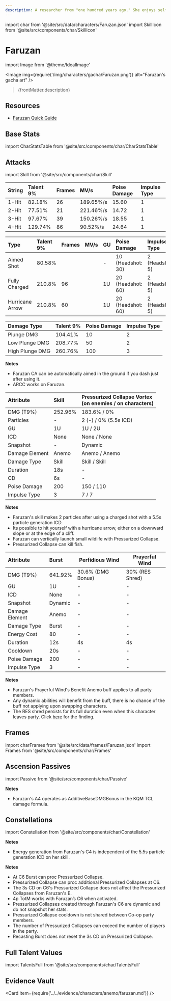 ```yaml
---
description: A researcher from "one hundred years ago." She enjoys self-identifying as everyone's senior, and has significant knowledge of ancient scripts and machines of all kinds.
---
```


import char from '@site/src/data/characters/Faruzan.json'
import SkillIcon from '@site/src/components/char/SkillIcon'

# Faruzan

import Image from '@theme/IdealImage'

<Image img={require('/img/characters/gacha/Faruzan.png')} alt="Faruzan's gacha art" />
<blockquote>{frontMatter.description}</blockquote>

## Resources

* [Faruzan Quick Guide](https://keqingmains.com/q/faruzan-quickguide/)

## Base Stats

import CharStatsTable from '@site/src/components/char/CharStatsTable'

<CharStatsTable char={char} />

## Attacks

import Skill from '@site/src/components/char/Skill'

<Tabs queryString="ability">
<TabItem value='na' label='Normal Attacks'>
<SkillIcon char={char} skill='na' />
<div class='talent-columns'>
<Skill char={char} skill='na' sectionFilter='Normal Attack' />

| String | Talent 9% | Frames | MV/s      | Poise Damage | Impulse Type |
| :----- | :-------- | :----- | :-------- | :----------- | :----------- |
| 1-Hit  | 82.18%    | 26     | 189.65%/s | 15.60        | 1            |
| 2-Hit  | 77.51%    | 21     | 221.46%/s | 14.72        | 1            |
| 3-Hit  | 97.67%    | 39     | 150.26%/s | 18.55        | 1            |
| 4-Hit  | 129.74%   | 86     | 90.52%/s  | 24.64        | 1            |

</div>
<div class='talent-columns'>
<Skill char={char} skill='na' sectionFilter='Charged Attack' />

| Type            | Talent 9% | Frames | MV/s | GU  | Poise Damage        | Impulse Type      |
| :-------------- | :-------- | :----- | :--- | :-- | :------------------ | :---------------- |
| Aimed Shot      | 80.58%    |        |      | -   | 10 \(Headshot: 30\) | 2 \(Headshot: 5\) |
| Fully Charged   | 210.8%    | 96     |      | 1U  | 20 \(Headshot: 60\) | 2 \(Headshot: 5\) |
| Hurricane Arrow | 210.8%    | 60     |      | 1U  | 20 \(Headshot: 60\) | 2 \(Headshot: 5\) |

</div>
<div class='talent-columns'>
<Skill char={char} skill='na' sectionFilter='Plunging Attack' />

| Damage Type     | Talent 9% | Poise Damage | Impulse Type |
| :-------------- | :-------- | :----------- | :----------- |
| Plunge DMG      | 104.41%   | 10           | 2            |
| Low Plunge DMG  | 208.77%   | 50           | 2            |
| High Plunge DMG | 260.76%   | 100          | 3            |

</div>

**Notes**

* Faruzan CA can be automatically aimed in the ground if you dash just after using it.
* ARCC works on Faruzan.

</TabItem>

<TabItem value='e' label='Skill'>
<SkillIcon char={char} skill='e' />
<div class='talent-columns'>
<Skill char={char} skill='e' />

| Attribute      | Skill   | Pressurized Collapse Vortex<br />(on enemies / on characters) |
| :------------- | :------ | :------------------------------------------------------------ |
| DMG \(T9%\)    | 252.96% | 183.6% / 0%                                                   |
| Particles      | -       | 2 (-) / 0% (5.5s ICD)                                                   |
| GU             | 1U      | 1U / 2U                                                       |
| ICD            | None    | None / None                                                   |
| Snapshot       | -       | Dynamic                                                       |
| Damage Element | Anemo   | Anemo / Anemo                                                 |
| Damage Type    | Skill   | Skill / Skill                                                 |
| Duration       | 18s     | -                                                             |
| CD             | 6s      | -                                                             |
| Poise Damage   | 200     | 150 / 110                                                     |
| Impulse Type   | 3       | 7 / 7                                                         |

</div>

**Notes**

* Faruzan's skill makes 2 particles after using a charged shot with a 5.5s particle generation ICD.
* Its possible to hit yourself with a hurricane arrow, either on a downward slope or at the edge of a cliff.
* Faruzan can vertically launch small wildlife with Pressurized Collapse.
* Pressurized Collapse can kill fish.

</TabItem>

<TabItem value='q' label='Burst'>
<SkillIcon char={char} skill='q' />
<div class='talent-columns'>
<Skill char={char} skill='q'/>

| Attribute      | Burst   | Perfidious Wind   | Prayerful Wind  |
| :------------- | :------ | ----------------- | --------------- |
| DMG \(T9%\)    | 641.92% | 30.6% (DMG Bonus) | 30% (RES Shred) |
| GU             | 1U      | -                 | -               |
| ICD            | None    | -                 | -               |
| Snapshot       | Dynamic | -                 | -               |
| Damage Element | Anemo   | -                 | -               |
| Damage Type    | Burst   | -                 | -               |
| Energy Cost    | 80      | -                 | -               |
| Duration       | 12s     | 4s                | 4s              |
| Cooldown       | 20s     | -                 | -               |
| Poise Damage   | 200     | -                 | -               |
| Impulse Type   | 3       | -                 | -               |

</div>

**Notes**

* Faruzan's Prayerful Wind's Benefit Anemo buff applies to all party members.
* Any dynamic abilities will benefit from the buff, there is no chance of the buff not applying upon swapping characters.
* The RES shred persists for its full duration even when this character leaves party. Click [here](../../evidence/combat-mechanics/party-mechanics.md#debuffsteam-buffs-with-duration-persist-after-applier-leaves-party) for the finding. 

</TabItem>
</Tabs>

## Frames

import charFrames from '@site/src/data/frames/Faruzan.json'
import Frames from '@site/src/components/char/Frames'

<Frames data={charFrames} />

## Ascension Passives

import Passive from '@site/src/components/char/Passive'

<Tabs queryString="passive">
<TabItem value='passive' label='Passive'>
<Passive char={char} passive={2} />
</TabItem>

<TabItem value='a1' label='Ascension 1'>
<Passive char={char} passive={0} />
</TabItem>

<TabItem value="a4" label="Ascension 4">
<Passive char={char} passive={1} />  

**Notes**  

* Faruzan's A4 operates as AdditiveBaseDMGBonus in the KQM TCL damage formula.  
  
</TabItem>
</Tabs>

## Constellations

import Constellation from '@site/src/components/char/Constellation'

<Tabs queryString="constellation">
<TabItem value='c1' label='C1'>
<Constellation char={char} constellation={1} />
</TabItem>

<TabItem value='c2' label='C2'>
<Constellation char={char} constellation={2} />
</TabItem>

<TabItem value='c3' label='C3'>
<Constellation char={char} constellation={3} />
</TabItem>

<TabItem value='c4' label='C4'>
<Constellation char={char} constellation={4} />

**Notes**

* Energy generation from Faruzan's C4 is independent of the 5.5s particle generation ICD on her skill. 

</TabItem>

<TabItem value='c5' label='C5'>
<Constellation char={char} constellation={5} />
</TabItem>

<TabItem value='c6' label='C6'>
<Constellation char={char} constellation={6} />

**Notes**

* At C6 Burst can proc Pressurized Collapse.
* Pressurized Collapse can proc additional Pressurized Collapses at C6.
* The 3s CD on C6's Pressurized Collapse does not affect the Pressurized Collapses from Faruzan's E.
* 4p TotM works with Faruzan’s C6 when activated.
* Pressurized Collapses created through Faruzan's C6 are dynamic and do not snapshot her stats.
* Pressurized Collapse cooldown is not shared between Co-op party members.
* The number of Pressurized Collapses can exceed the number of players in the party.
* Recasting Burst does not reset the 3s CD on Pressurized Collapse.
  
</TabItem>
</Tabs>

## Full Talent Values

import TalentsFull from '@site/src/components/char/TalentsFull'

<TalentsFull char={char}/>

## Evidence Vault

<Card item={require('../../evidence/characters/anemo/faruzan.md')} />
